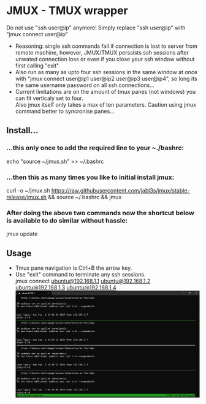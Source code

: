 # JMUX - TMUX wrapper  
Do not use "ssh user@ip" anymore! Simply replace "ssh user@ip" with "jmux connect user@ip"  
- Reasoning: single ssh commands fail if connection is lost to server from remote machine, however, JMUX/TMUX perssists ssh sessions after unwated connection loss or even if you close your ssh window without first calling "exit"
- Also run as many as upto four ssh sessions in the same window at once with "jmux connect user@ip1 user@ip2 user@ip3 user@ip4", so long its the same username password on all ssh connections...  
- Current limitations are on the amount of tmux panes (not windows) you can fit verticaly set to four.  
Also jmux itself only takes a max of ten parameters. Caution using jmux command better to syncronise panes...    
## Install...  
### ...this only once to add the required line to your ~./bashrc:  
echo "source ~/jmux.sh" >> ~/.bashrc  
### ...then this as many times you like to initial install jmux:  
curl -o ~/jmux.sh https://raw.githubusercontent.com/jabl3s/jmux/stable-release/jmux.sh && source ~/.bashrc && jmux  
### After doing the above two commands now the shortcut below is available to do similar without hassle:  
jmux update   
  
## Usage  
- Tmux pane navigation is Ctrl+B the arrow key.  
- Use "exit" command to terminate any ssh sessions.  
jmux connect ubuntu@192.168.1.1 ubuntu@192.168.1.2 ubuntu@192.168.1.3 ubuntu@192.168.1.4  
![Alt text](/assets/images/image-1.png)  

  






